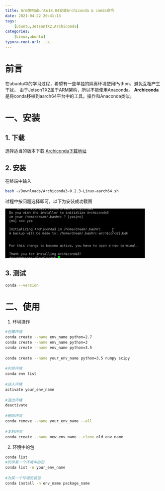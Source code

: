 ```yaml
---
title: Arm架构ubuntu18.04安装Archiconda & conda命令
date: 2021-04-22 20:41:13
tags: 
    [ubuntu,JetsonTX2,Archiconda] 
categories: 
    [Linux,ubuntu]
typora-root-url: ..\..
---
```


# 前言

在ubuntu中的学习过程，希望有一些单独的隔离环境使用Python，避免互相产生干扰。
由于JetsonTX2属于ARM架构，所以不能使用Anaconda。
**Archiconda**是将conda移植到aarch64平台中的工具，操作和Anaconda类似。

# 一、安装
## 1. 下载
选择适当的版本下载 [Archiconda下载地址](https://github.com/Archiconda/build-tools/releases)

## 2. 安装
在终端中输入
```bash
bash ~/Downloads/Archiconda3-0.2.3-Linux-aarch64.sh
```
过程中按问题选择即可，以下为安装成功截图

![01](/images/Arm架构ubuntu18-04安装Archiconda/01.jpg)

## 3. 测试

```bash
conda --version
```

# 二、使用
1. 环境操作

```bash
#创建环境
conda create --name env_name python=2.7
conda create --name env_name python=3
conda create --name env_name python=3.5

conda create --name your_env_name python=3.5 numpy scipy

#列举环境
conda env list

#进入环境
activate your_env_name

#退出环境
deactivate

#删除环境
conda remove --name your_env_name --all

#复制环境
conda create --name new_env_name --clone old_env_name 
```

2. 环境中的包

```bash
conda list
#列举某一个环境中的包
conda list -n your_env_name

#为某一个环境安装包
conda install -n env_name package_name
```









